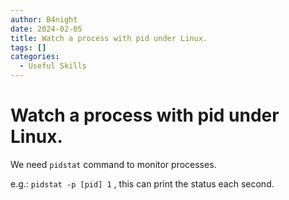```yaml
---
author: B4night
date: 2024-02-05
title: Watch a process with pid under Linux.
tags: []
categories:
  - Useful Skills
---
```


# Watch a process with pid under Linux.

We need `pidstat` command to monitor processes.

e.g.: `pidstat -p [pid] 1` , this can print the status each second.

